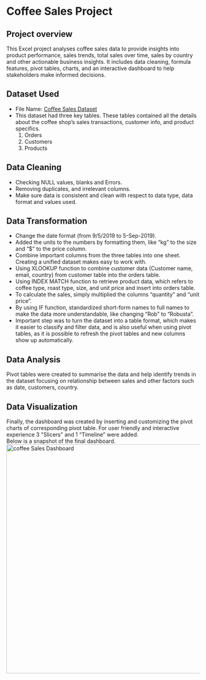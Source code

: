 # Coffee Sales Project

## Project overview
This Excel project analyses coffee sales data to provide insights into product performance, sales trends, total sales over time, sales by country and other actionable business insights. It includes data cleaning, formula features, pivot tables, charts, and an interactive dashboard to help stakeholders make informed decisions.

## Dataset Used
- File Name:  <a href="https://github.com/preetibyte/coffee-project/blob/main/Coffee%20Sales%20Raw%20Data.xlsx">Coffee Sales Dataset</a>
- This dataset had three key tables. These tables contained all the details about the coffee shop’s sales transactions, customer info, and product specifics.    
  1. Orders     
  2. Customers    
  3. Products        

## Data Cleaning 
- Checking NULL values, blanks and Errors.
- Removing duplicates, and irrelevant columns.
- Make sure data is consistent and clean with respect to data type, data format and values used.

## Data Transformation
- Change the date format (from 9/5/2019 to 5-Sep-2019). 
- Added the units to the numbers by formatting them, like “kg” to the size and “$” to the price column. 
- Combine important columns from the three tables into one sheet. Creating a unified dataset makes easy to work with.
- Using XLOOKUP function to combine customer data (Customer name, email, country) from customer table into the orders table.
- Using INDEX MATCH function to retrieve product data, which refers to coffee type, roast type, size, and unit price and insert into orders table.
- To calculate the sales, simply multiplied the columns “quantity” and “unit price”.
- By using IF function, standardized short-form names to full names to make the data more understandable, like changing “Rob” to “Robusta”.
- Important step was to turn the dataset into a table format, which makes it easier to classify and filter data, and is also useful when using pivot tables, as it is possible to refresh the pivot tables and new columns show up automatically.

## Data Analysis
Pivot tables were created to summarise the data and help identify trends in the dataset focusing on relationship between sales and other factors such as date, customers, country.

## Data Visualization
Finally, the dashboard was created by inserting and customizing the pivot charts of corresponding pivot table. For user friendly and interactive experience 3 "Slicers" and 1 “Timeline” were added.      
Below is a snapshot of the final dashboard.
<img width="1158" height="597" alt="coffee Sales Dashboard" src="https://github.com/user-attachments/assets/12a6c3ab-96d1-421a-8c52-ff431926119f" />



